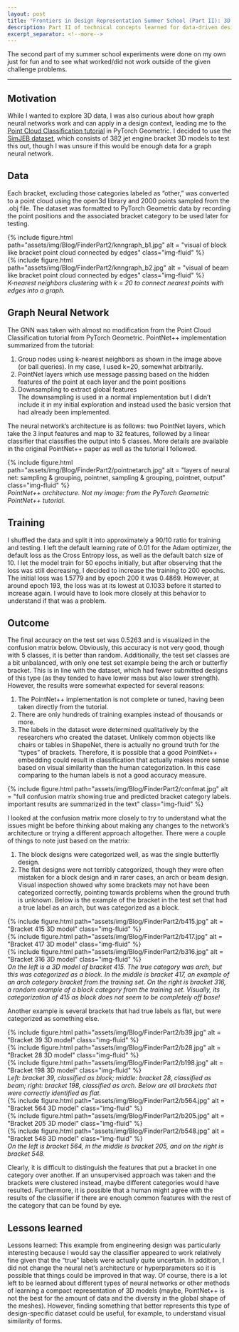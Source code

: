 ```yaml
---
layout: post
title: "Frontiers in Design Representation Summer School (Part II): 3D point cloud classification using graph neural networks"
description: Part II of technical concepts learned for data-driven design
excerpt_separator: <!--more-->
---
```

The second part of my summer school experiments were done on my own just for fun and to see what worked/did not work outside of the given challenge problems.
<!--more-->

---

## Motivation
While I wanted to explore 3D data, I was also curious about how graph neural networks work and can apply in a design context, leading me to the [Point Cloud Classification tutorial](https://colab.research.google.com/drive/1D45E5bUK3gQ40YpZo65ozs7hg5l-eo_U?usp=sharing) in PyTorch Geometric. I decided to use the [SimJEB dataset](https://simjeb.github.io/), which consists of 382 jet engine bracket 3D models to test this out, though I was unsure if this would be enough data for a graph neural network. 

## Data
Each bracket, excluding those categories labeled as “other,” was converted to a point cloud using the open3d library and 2000 points sampled from the .obj file. The dataset was formatted to PyTorch Geometric data by recording the point positions and the associated bracket category to be used later for testing.

<div class="row justify-content-sm-center">
    <div class="col-sm-6 mt-3 mt-md-0">
        {% include figure.html path="assets/img/Blog/FinderPart2/knngraph_b1.jpg" alt = "visual of block like bracket point cloud connected by edges"  class="img-fluid" %}
    </div>
    <div class="col-sm-6 mt-3 mt-md-0">
        {% include figure.html path="assets/img/Blog/FinderPart2/knngraph_b2.jpg" alt = "visual of beam like bracket point cloud connected by edges" class="img-fluid" %}
    </div>
</div>
<div class="caption">
    <i>K-nearest neighbors clustering with k = 20 to connect nearest points with edges into a graph.</i>
</div>

## Graph Neural Network
The GNN was taken with almost no modification from the Point Cloud Classification tutorial from PyTorch Geometric. PointNet++ implementation summarized from the tutorial:  
1. Group nodes using k-nearest neighbors as shown in the image above (or ball queries). In my case, I used k=20, somewhat arbitrarily. 
2. PointNet layers which use message passing based on the hidden features of the point at each layer and the point positions
3. Downsampling to extract global features  
The downsampling is used in a normal implementation but I didn’t include it in my initial exploration and instead used the basic version that had already been implemented.

The neural network’s architecture is as follows: two PointNet layers, which take the 3 input features and map to 32 features, followed by a linear classifier that classifies the output into 5 classes. More details are available in the original PointNet++ paper as well as the tutorial I followed.

<div class="row justify-content-sm-center">
    <div class="col-sm mt-3 mt-md-0">
        {% include figure.html path="assets/img/Blog/FinderPart2/pointnetarch.jpg" alt = "layers of neural net: sampling & grouping, pointnet, sampling & grouping, pointnet, output" class="img-fluid" %}
    </div>
</div>
<div class="caption">
    <i>PointNet++ architecture. Not my image: from the PyTorch Geometric PointNet++ tutorial.</i>  
</div>

## Training
I shuffled the data and split it into approximately a 90/10 ratio for training and testing. I left the default learning rate of 0.01 for the Adam optimizer, the default loss as the Cross Entropy loss, as well as the default batch size of 10. I let the model train for 50 epochs initially, but after observing that the loss was still decreasing, I decided to increase the training to 200 epochs. The initial loss was 1.5779 and by epoch 200 it was 0.4869. However, at around epoch 193, the loss was at its lowest at 0.1033 before it started to increase again. I would have to look more closely at this behavior to understand if that was a problem. 

## Outcome
The final accuracy on the test set was 0.5263 and is visualized in the confusion matrix below. Obviously, this accuracy is not very good, though with 5 classes, it is better than random. Additionally, the test set classes are a bit unbalanced, with only one test set example being the arch or butterfly bracket. This is in line with the dataset, which had fewer submitted designs of this type (as they tended to have lower mass but also lower strength). However, the results were somewhat expected for several reasons:  
1. The PointNet++ implementation is not complete or tuned, having been taken directly from the tutorial. 
2. There are only hundreds of training examples instead of thousands or more. 
3. The labels in the dataset were determined qualitatively by the researchers who created the dataset. Unlikely common objects like chairs or tables in ShapeNet, there is actually no ground truth for the “types” of brackets. Therefore, it is possible that a good PointNet++ embedding could result in classification that actually makes more sense based on visual similarity than the human categorization. In this case comparing to the human labels is not a good accuracy measure.

<div class="row justify-content-sm-center">
    <div class="col-sm mt-3 mt-md-0">
        {% include figure.html path="assets/img/Blog/FinderPart2/confmat.jpg" alt = "full confusion matrix showing true and predicted bracket category labels. important results are summarized in the text"  class="img-fluid" %}
    </div>
</div>

I looked at the confusion matrix more closely to try to understand what the issues might be before thinking about making any changes to the network’s architecture or trying a different approach altogether. There were a couple of things to note just based on the matrix:  
1. The block designs were categorized well, as was the single butterfly design.
2. The flat designs were not terribly categorized, though they were often mistaken for a block design and in rarer cases, an arch or beam design.  
Visual inspection showed why some brackets may not have been categorized correctly, pointing towards problems when the ground truth is unknown. Below is the example of the bracket in the test set that had a true label as an arch, but was categorized as a block.

<div class="row justify-content-sm-center">
    <div class="col-sm-4 mt-3 mt-md-0">
        {% include figure.html path="assets/img/Blog/FinderPart2/b415.jpg" alt = "Bracket 415 3D model"  class="img-fluid" %}
    </div>
    <div class="col-sm-4 mt-3 mt-md-0">
        {% include figure.html path="assets/img/Blog/FinderPart2/b417.jpg" alt = "Bracket 417 3D model"  class="img-fluid" %}
    </div>
    <div class="col-sm-4 mt-3 mt-md-0">
        {% include figure.html path="assets/img/Blog/FinderPart2/b316.jpg" alt = "Bracket 316 3D model"  class="img-fluid" %}
    </div>
</div>
<div class="caption">
    <i>On the left is a 3D model of bracket 415. The true category was arch, but this was categorized as a block. In the middle is bracket 417, an example of an arch category bracket from the training set. On the right is bracket 316, a random example of a block category from the training set. Visually, its categorization of 415 as block does not seem to be completely off base!</i>
</div>

Another example is several brackets that had true labels as flat, but were categorized as something else. 

<div class="row justify-content-sm-center">
    <div class="col-sm-4 mt-3 mt-md-0">
        {% include figure.html path="assets/img/Blog/FinderPart2/b39.jpg" alt = "Bracket 39 3D model"  class="img-fluid" %}
    </div>
    <div class="col-sm-4 mt-3 mt-md-0">
        {% include figure.html path="assets/img/Blog/FinderPart2/b28.jpg" alt = "Bracket 28 3D model"  class="img-fluid" %}
    </div>
    <div class="col-sm-4 mt-3 mt-md-0">
        {% include figure.html path="assets/img/Blog/FinderPart2/b198.jpg" alt = "Bracket 198 3D model"  class="img-fluid" %}
    </div>
</div>
<div class="caption">
    <i>Left: bracket 39, classified as block; middle: bracket 28, classified as beam; right: bracket 198, classified as arch. Below are all brackets that were correctly identified as flat.</i>
</div>

<div class="row justify-content-sm-center">
    <div class="col-sm-4 mt-3 mt-md-0">
        {% include figure.html path="assets/img/Blog/FinderPart2/b564.jpg" alt = "Bracket 564 3D model"  class="img-fluid" %}
    </div>
    <div class="col-sm-4 mt-3 mt-md-0">
        {% include figure.html path="assets/img/Blog/FinderPart2/b205.jpg" alt = "Bracket 205 3D model"  class="img-fluid" %}
    </div>
    <div class="col-sm-4 mt-3 mt-md-0">
        {% include figure.html path="assets/img/Blog/FinderPart2/b548.jpg" alt = "Bracket 548 3D model"  class="img-fluid" %}
    </div>
</div>
<div class="caption">
    <i>On the left is bracket 564, in the middle is bracket 205, and on the right is bracket 548.</i>
</div>

Clearly, it is difficult to distinguish the features that put a bracket in one category over another. If an unsupervised approach was taken and the brackets were clustered instead, maybe different categories would have resulted. Furthermore, it is possible that a human might agree with the results of the classifier if there are enough common features with the rest of the category that can be found by eye. 

## Lessons learned
Lessons learned: This example from engineering design was particularly interesting because I would say the classifier appeared to work relatively fine given that the “true” labels were actually quite uncertain. In addition, I did not change the neural net’s architecture or hyperparameters so it is possible that things could be improved in that way. Of course, there is a lot left to be learned about different types of neural networks or other methods of learning a compact representation of 3D models (maybe, PointNet++ is not the best for the amount of data and the diversity in the global shape of the meshes). However, finding something that better represents this type of design-specific dataset could be useful, for example, to understand visual similarity of forms.
